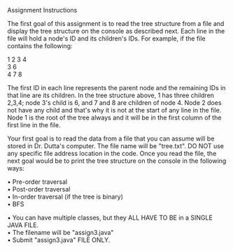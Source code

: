Assignment Instructions

The first goal of this assignment is to read the tree structure from a file and display the tree structure on the console as described next. Each line in the file will hold a node's ID and its children's IDs. For example, if the file contains the following:  

1 2 3 4  
3 6  
4 7 8  

The first ID in each line represents the parent node and the remaining IDs in that line are its children. In the tree structure above, 1 has three children 2,3,4; node 3's child is 6, and 7 and 8 are children of node 4. Node 2 does not have any child and that's why it is not at the start of any line in the file. Node 1 is the root of the tree always and it will be in the first column of the first line in the file.  

Your first goal is to read the data from a file that you can assume will be stored in Dr. Dutta's computer. The file name will be "tree.txt". DO NOT use any specific file address location in the code. Once you read the file, the next goal would be to print the tree structure on the console in the following ways:  

• Pre-order traversal  
• Post-order traversal  
• In-order traversal (if the tree is binary)  
• BFS  

• You can have multiple classes, but they ALL HAVE TO BE in a SINGLE JAVA FILE.  
• The filename will be "assign3.java"  
• Submit "assign3.java" FILE ONLY.  
